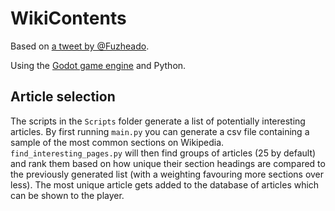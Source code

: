 # WikiContents
Based on [a tweet by @Fuzheado](https://twitter.com/fuzheado/status/1525164874640371713).

Using the [Godot game engine](https://godotengine.org/) and Python.

## Article selection
The scripts in the `Scripts` folder generate a list of potentially interesting articles. By first running `main.py` you can generate a csv file containing a sample of the most common sections on Wikipedia. `find_interesting_pages.py` will then find groups of articles (25 by default) and rank them based on how unique their section headings are compared to the previously generated list (with a weighting favouring more sections over less). The most unique article gets added to the database of articles which can be shown to the player.

